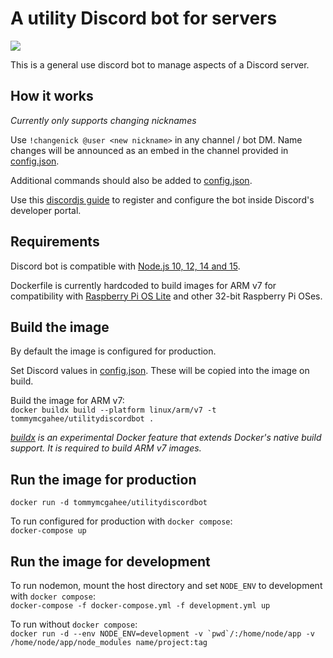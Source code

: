 # A utility Discord bot for servers

![](https://github.com/tommymcgahee/utilitydiscordbot/workflows/Node/badge.svg)

This is a general use discord bot to manage aspects of a Discord server. 

## How it works

*Currently only supports changing nicknames* 

Use `!changenick @user <new nickname>` in any channel / bot DM. Name changes will be announced as an embed in the channel provided in [config.json](https://github.com/tommymcgahee/utilitydiscordbot/blob/master/config.json#L5). 

Additional commands should also be added to [config.json](https://github.com/tommymcgahee/utilitydiscordbot/blob/master/config.json#L4). 

Use this [discordjs guide](https://discordjs.guide/preparations/setting-up-a-bot-application.html) to register and configure the bot inside Discord's developer portal. 

## Requirements

Discord bot is compatible with [Node.js 10, 12, 14 and 15](https://github.com/tommymcgahee/utilitydiscordbot/actions?query=workflow%3ANode). 

Dockerfile is currently hardcoded to build images for ARM v7 for compatibility with [Raspberry Pi OS Lite](https://www.raspberrypi.org/software/operating-systems/) and other 32-bit Raspberry Pi OSes. 

## Build the image

By default the image is configured for production. 

Set Discord values in [config.json](https://github.com/tommymcgahee/utilitydiscordbot/blob/master/config.json). These will be copied into the image on build.  

Build the image for ARM v7:  
`docker buildx build --platform linux/arm/v7 -t tommymcgahee/utilitydiscordbot .`

*[buildx](https://docs.docker.com/buildx/working-with-buildx/) is an experimental Docker feature that extends Docker's native build support. It is required to build ARM v7 images.*

## Run the image for production

`docker run -d tommymcgahee/utilitydiscordbot`

To run configured for production with `docker compose`:  
`docker-compose up`

## Run the image for development

To run nodemon, mount the host directory and set `NODE_ENV` to development with `docker compose`:  
`docker-compose -f docker-compose.yml -f development.yml up`

To run without `docker compose`:  
``docker run -d --env NODE_ENV=development -v `pwd`/:/home/node/app -v /home/node/app/node_modules name/project:tag``